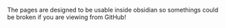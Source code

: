 The pages are designed to be usable inside obsidian so somethings could be broken if you are viewing from GitHub!